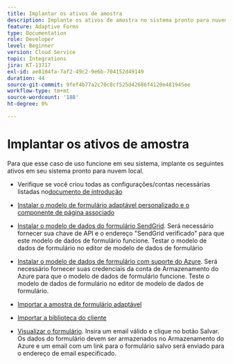 ```yaml
---
title: Implantar os ativos de amostra
description: Implante os ativos de amostra no sistema pronto para nuvem local.
feature: Adaptive Forms
type: Documentation
role: Developer
level: Beginner
version: Cloud Service
topic: Integrations
jira: KT-13717
exl-id: ae8104fa-7af2-49c2-9e6b-704152d49149
duration: 44
source-git-commit: 9fef4b77a2c70c8cf525d42686f4120e481945ee
workflow-type: tm+mt
source-wordcount: '188'
ht-degree: 0%

---
```


# Implantar os ativos de amostra

Para que esse caso de uso funcione em seu sistema, implante os seguintes ativos em seu sistema pronto para nuvem local.

* Verifique se você criou todas as configurações/contas necessárias listadas no[documento de introdução](./introduction.md)

* [Instalar o modelo de formulário adaptável personalizado e o componente de página associado](./assets/azure-portal-template-page-component.zip)

* [Instalar o modelo de dados do formulário SendGrid](./assets/send-grid-form-data-model.zip). Será necessário fornecer sua chave de API e o endereço &quot;SendGrid verificado&quot; para que este modelo de dados de formulário funcione. Testar o modelo de dados de formulário no editor de modelo de dados de formulário

* [Instalar o modelo de dados de formulário com suporte do Azure](./assets/azure-storage-fdm.zip). Será necessário fornecer suas credenciais da conta de Armazenamento do Azure para que o modelo de dados de formulário funcione. Teste o modelo de dados de formulário no editor de modelo de dados de formulário.

* [Importar a amostra de formulário adaptável](./assets/credit-applications-af.zip)
* [Importar a biblioteca do cliente](./assets/client-lib.zip)
* [Visualizar o formulário](http://localhost:4502/content/dam/formsanddocuments/azureportalstorage/creditapplications/jcr:content?wcmmode=disabled). Insira um email válido e clique no botão Salvar. Os dados do formulário devem ser armazenados no Armazenamento do Azure e um email com um link para o formulário salvo será enviado para o endereço de email especificado.

